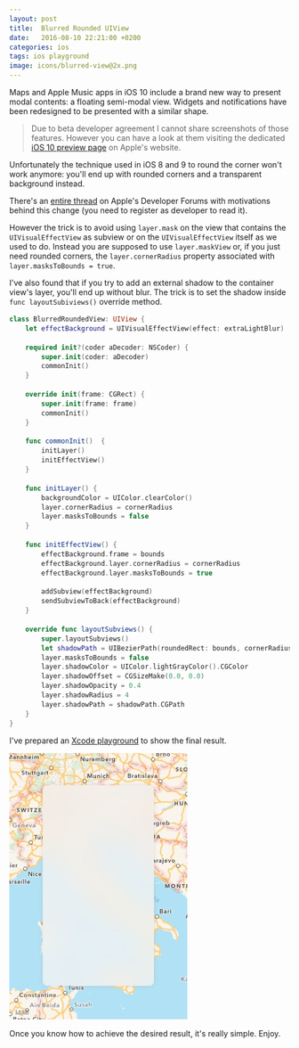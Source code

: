 ```yaml
---
layout: post
title:  Blurred Rounded UIView
date:   2016-08-10 22:21:00 +0200
categories: ios
tags: ios playground
image: icons/blurred-view@2x.png
---
```


Maps and Apple Music apps in iOS 10 include a brand new way to present modal contents: a floating semi-modal view. Widgets and notifications have been redesigned to be presented with a similar shape.

> Due to beta developer agreement I cannot share screenshots of those features. However you can have a look at them visiting the dedicated [iOS 10 preview page](http://www.apple.com/ios/ios10-preview/) on Apple's website.

Unfortunately the technique used in iOS 8 and 9 to round the corner won't work anymore: you'll end up with rounded corners and a transparent background instead.

There's an [entire thread](https://forums.developer.apple.com/message/159201#159201) on Apple's Developer Forums with motivations behind this change (you need to register as developer to read it).

However the trick is to avoid using `layer.mask` on the view that contains the `UIVisualEffectView` as subview or on the `UIVisualEffectView` itself as we used to do. Instead you are supposed to use `layer.maskView` or, if you just need rounded corners, the `layer.cornerRadius` property associated with `layer.masksToBounds = true`.

I've also found that if you try to add an external shadow to the container view's layer, you'll end up without blur. The trick is to set the shadow inside `func layoutSubiviews()` override method.

```swift
class BlurredRoundedView: UIView {
    let effectBackground = UIVisualEffectView(effect: extraLightBlur)
    
    required init?(coder aDecoder: NSCoder) {
        super.init(coder: aDecoder)
        commonInit()
    }
    
    override init(frame: CGRect) {
        super.init(frame: frame)
        commonInit()
    }
    
    func commonInit()  {
        initLayer()
        initEffectView()
    }
    
    func initLayer() {
        backgroundColor = UIColor.clearColor()
        layer.cornerRadius = cornerRadius
        layer.masksToBounds = false
    }
    
    func initEffectView() {
        effectBackground.frame = bounds
        effectBackground.layer.cornerRadius = cornerRadius
        effectBackground.layer.masksToBounds = true

        addSubview(effectBackground)
        sendSubviewToBack(effectBackground)
    }
    
    override func layoutSubviews() {
        super.layoutSubviews()
        let shadowPath = UIBezierPath(roundedRect: bounds, cornerRadius: cornerRadius)
        layer.masksToBounds = false
        layer.shadowColor = UIColor.lightGrayColor().CGColor
        layer.shadowOffset = CGSizeMake(0.0, 0.0)
        layer.shadowOpacity = 0.4
        layer.shadowRadius = 4
        layer.shadowPath = shadowPath.CGPath
    }
}
```

I've prepared an [Xcode playground](/g/blurred-rounded-view.zip) to show the final result.

![Final Rounded Blurred View](/assets/images/rounded-blurred-uiview.jpg#center320)

Once you know how to achieve the desired result, it's really simple. Enjoy.

